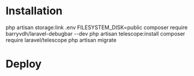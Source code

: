 # Installation

php artisan storage:link
.env FILESYSTEM_DISK=public
composer require barryvdh/laravel-debugbar --dev
php artisan telescope:install
composer require laravel/telescope
php artisan migrate

# Deploy